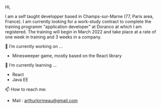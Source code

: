 Hi, 

I am a self taught developper based in Champs-sur-Marne (77, Paris area, France). I am currently looking for a work-study contract to complete the training programm "application developer" at Doranco at which I am registered. The training will begin in March 2022 and take place at a rate of one week in training and 3 weeks in a company.


🔭 I’m currently working on ...

  - Minesweeper game, mostly based on the React library

🌱 I’m currently learning ...
  - React
  - Java EE

📫 How to reach me: 
  - Mail : arthurlormeau@gmail.com
